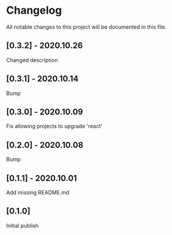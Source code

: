 # Changelog

All notable changes to this project will be documented in this file.

## [0.3.2] - 2020.10.26

Changed description

## [0.3.1] - 2020.10.14

Bump

## [0.3.0] - 2020.10.09

Fix allowing projects to upgrade 'react'

## [0.2.0] - 2020.10.08

Bump

## [0.1.1] - 2020.10.01

Add missing README.md

## [0.1.0]

Initial publish
